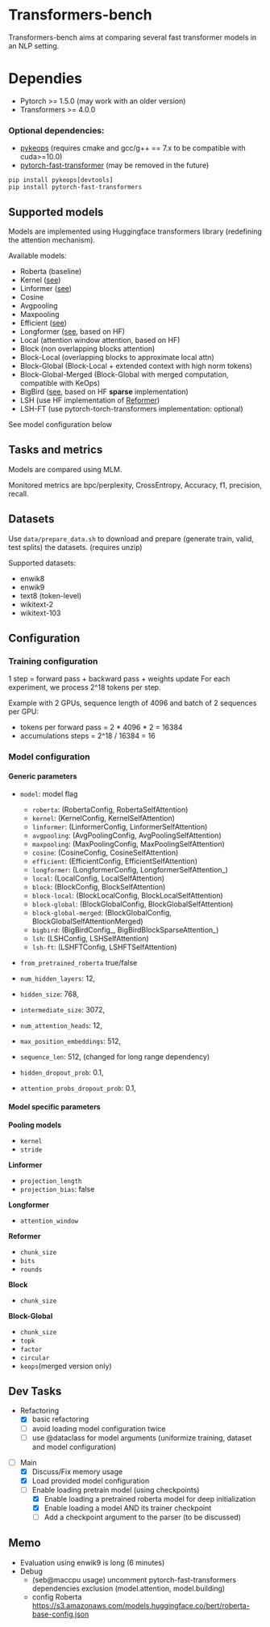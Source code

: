 # Transformers-bench

Transformers-bench aims at comparing several fast transformer models in an NLP setting.

# Dependies
* Pytorch >= 1.5.0 (may work with an older version)
* Transformers >= 4.0.0 

### Optional dependencies:
* [pykeops](https://github.com/getkeops/keops) (requires cmake and gcc/g++ == 7.x to be compatible with cuda>=10.0)
* [pytorch-fast-transformer](https://github.com/idiap/fast-transformers) (may be removed in the future)
```
pip install pykeops[devtools]
pip install pytorch-fast-transformers
```

## Supported models

Models are implemented using Huggingface transformers library (redefining the attention mechanism). 

Available models:
* Roberta (baseline)
* Kernel ([see](https://arxiv.org/abs/2006.16236))
* Linformer ([see](https://arxiv.org/abs/2006.04768))
* Cosine
* Avgpooling
* Maxpooling
* Efficient ([see](https://arxiv.org/abs/1812.01243))
* Longformer ([see](https://arxiv.org/abs/2004.05150), based on HF)
* Local (attention window attention, based on HF)
* Block (non overlapping blocks attention)
* Block-Local (overlapping blocks to approximate local attn)
* Block-Global (Block-Local + extended context with high norm tokens)
* Block-Global-Merged (Block-Global with merged computation, compatible with KeOps)
* BigBird ([see](https://arxiv.org/pdf/2007.14062.pdf), based on HF **sparse** implementation)
* LSH (use HF implementation of [Reformer](https://arxiv.org/abs/2001.04451))
* LSH-FT (use pytorch-torch-transformers implementation: optional)

See model configuration below

## Tasks and metrics

Models are compared using MLM.

Monitored metrics are bpc/perplexity, CrossEntropy, Accuracy, f1, precision, recall.

## Datasets

Use `data/prepare_data.sh` to download and prepare (generate train, valid, test splits) the datasets. (requires unzip)

Supported datasets:
 * enwik8 
 * enwik9 
 * text8 (token-level)
 * wikitext-2 
 * wikitext-103

## Configuration 

### Training configuration

1 step = forward pass + backward pass + weights update
For each experiment, we process 2^18 tokens per step.

Example with 2 GPUs, sequence length of 4096 and batch of 2 sequences per GPU:
* tokens per forward pass = 2 * 4096 * 2 = 16384
* accumulations steps = 2^18 / 16384 = 16

### Model configuration 

#### Generic parameters

* `model`: model flag
    * `roberta`: (RobertaConfig, RobertaSelfAttention)
    * `kernel`: (KernelConfig, KernelSelfAttention)
    * `linformer`: (LinformerConfig, LinformerSelfAttention)
    * `avgpooling`: (AvgPoolingConfig, AvgPoolingSelfAttention)
    * `maxpooling`: (MaxPoolingConfig, MaxPoolingSelfAttention)
    * `cosine`: (CosineConfig, CosineSelfAttention)
    * `efficient`: (EfficientConfig, EfficientSelfAttention)
    * `longformer`: (LongformerConfig, LongformerSelfAttention_)
    * `local`: (LocalConfig, LocalSelfAttention)
    * `block`: (BlockConfig, BlockSelfAttention)
    * `block-local`: (BlockLocalConfig, BlockLocalSelfAttention)
    * `block-global`: (BlockGlobalConfig, BlockGlobalSelfAttention)
    * `block-global-merged`: (BlockGlobalConfig, BlockGlobalSelfAttentionMerged)
    * `bigbird`: (BigBirdConfig_, BigBirdBlockSparseAttention_)
    * `lsh`: (LSHConfig, LSHSelfAttention)
    * `lsh-ft`: (LSHFTConfig, LSHFTSelfAttention)
    
    
* `from_pretrained_roberta` true/false

* `num_hidden_layers`: 12,
* `hidden_size`: 768,
* `intermediate_size`: 3072,
* `num_attention_heads`: 12,

* `max_position_embeddings`: 512,
* `sequence_len`: 512, (changed for long range dependency)

* `hidden_dropout_prob`: 0.1,
* `attention_probs_dropout_prob`: 0.1,


#### Model specific parameters 

**Pooling models**

* `kernel` 
* `stride` 

**Linformer**

* `projection_length`
* `projection_bias`: false

**Longformer**

* `attention_window`


**Reformer**

* `chunk_size`
* `bits`
* `rounds`

**Block**

* `chunk_size`

**Block-Global**

* `chunk_size`
* `topk`
* `factor`
* `circular`
* `keops`(merged version only)


## Dev Tasks
- Refactoring
    - [x] basic refactoring
    - [ ] avoid loading model configuration twice
    - [ ] use @dataclass for model arguments (uniformize training, dataset and model configuration)
- [ ] Main  
    - [x] Discuss/Fix memory usage
    - [x] Load provided model configuration
    - [ ] Enable loading pretrain model (using checkpoints)  
        - [x] Enable loading a pretrained roberta model for deep initialization
        - [x] Enable loading a model AND its trainer checkpoint 
        - [ ] Add a checkpoint argument to the parser (to be discussed)
        
## Memo
- Evaluation using enwik9 is long (6 minutes)
- Debug
    - (seb@maccpu usage) uncomment pytorch-fast-transformers dependencies exclusion (model.attention, model.building)
    - config Roberta https://s3.amazonaws.com/models.huggingface.co/bert/roberta-base-config.json